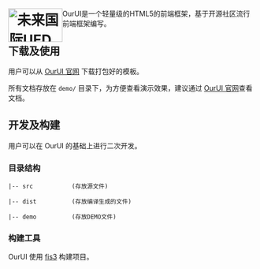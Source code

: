 <h1><a href="http://gzgqq.github.io/" title="OurUI 官网"><img style="float: left" width="110" height="68" alt="未来国际UED" src="http://ued.ourfuture.cn/wp-content/themes/ued/assets/images/logo.png"></a></h1>


 OurUI是一个轻量级的HTML5的前端框架，基于开源社区流行前端框架编写。


## 下载及使用

用户可以从 [OurUI 官网](http://gzgqq.github.io) 下载打包好的模板。

所有文档存放在 `demo/` 目录下，为方便查看演示效果，建议通过 [OurUI 官网](http://gzgqq.github.io)查看文档。


## 开发及构建

用户可以在 OurUI 的基础上进行二次开发。

### 目录结构

```
|-- src           (存放源文件)

|-- dist          (存放编译生成的文件)

|-- demo          (存放DEMO文件)
```

### 构建工具

OurUI 使用 [fis3](http://fex.baidu.com/fis-site/) 构建项目。